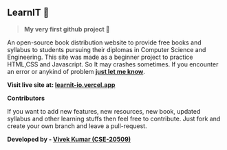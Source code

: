 ## **LearnIT 🔰**
> **My very first github project 🚩**

An open-source book distribution website to provide free books and syllabus to students pursuing their diplomas in Computer Science and Engineering. This site was made as a beginner project to practice HTML,CSS and Javascript. So It may crashes sometimes. If you encounter an error or anykind of problem **[just let me know](20509.vivek@gpranchi.org)**.

**Visit live site at: [learnit-io.vercel.app](https://learnit-io.vercel.app/)**

**Contributors**

If you want to add new features, new resources, new book, updated syllabus and other learning stuffs then feel free to contribute. Just fork and create your own branch and leave a pull-request.

**Developed by - [Vivek Kumar (CSE-20509)](20509.vivek@gpranchi.org)**
